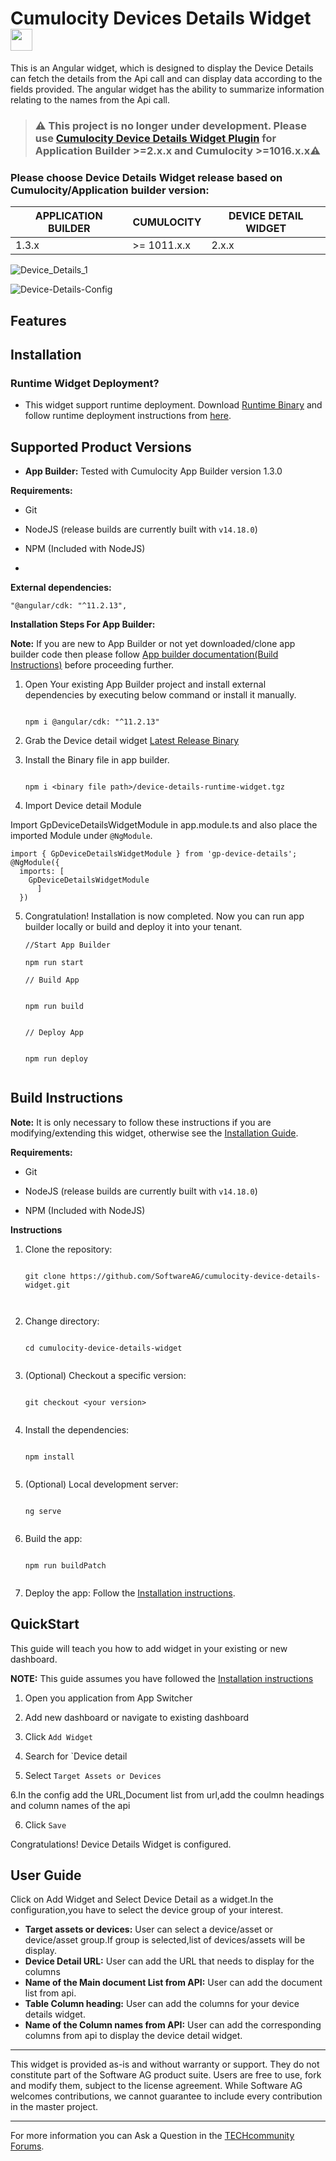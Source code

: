 
# Cumulocity Devices Details Widget[<img width="35" src="https://user-images.githubusercontent.com/67993842/97668428-f360cc80-1aa7-11eb-8801-da578bda4334.png"/>](https://github.com/SoftwareAG/cumulocity-device-details-widget/releases/download/2.1.1/device-details-runtime-widget-2.1.1.zip)


This is an Angular widget, which is designed to display the Device Details can fetch the details from the Api call  and can display data according to the fields provided.
The angular widget has the ability to summarize  information relating to the names from the Api call.

> ### ⚠️ This project is no longer under development. Please use [Cumulocity Device Details Widget Plugin](https://github.com/SoftwareAG/cumulocity-device-details-widget-plugin) for Application Builder >=2.x.x and Cumulocity >=1016.x.x⚠️
### Please choose Device Details Widget release based on Cumulocity/Application builder version:

|APPLICATION BUILDER | CUMULOCITY | DEVICE DETAIL WIDGET |
|--------------------|------------|-----------------------|
| 1.3.x              | >= 1011.x.x| 2.x.x                 |   |  

![Device_Details_1](https://user-images.githubusercontent.com/99970126/181510210-2e16463e-0c57-4048-b458-4253a1c913ec.PNG)

![Device-Details-Config](https://user-images.githubusercontent.com/99970126/188394087-58a3da72-1ae3-4812-8aef-a6afe3a64c9a.png)


## Features

## Installation

### Runtime Widget Deployment?

 - This widget support runtime deployment. Download  [Runtime Binary](https://github.com/SoftwareAG/cumulocity-device-details-widget/releases/download/2.1.1/device-details-runtime-widget-2.1.1.zip)  and follow runtime deployment instructions from  [here](https://github.com/SoftwareAG/cumulocity-runtime-widget-loader).

## Supported Product Versions

-  **App Builder:**  Tested with Cumulocity App Builder version 1.3.0

**Requirements:**
-   Git
    
-   NodeJS (release builds are currently built with  `v14.18.0`)
    
-   NPM (Included with NodeJS)
- 
**External dependencies:**

```
"@angular/cdk: "^11.2.13",

```

**Installation Steps For App Builder:**

**Note:**  If you are new to App Builder or not yet downloaded/clone app builder code then please follow  [App builder documentation(Build Instructions)](https://github.com/SoftwareAG/cumulocity-app-builder)  before proceeding further.

1.  Open Your existing App Builder project and install external dependencies by executing below command or install it manually.
    
    ```
    
    npm i @angular/cdk: "^11.2.13"
    
    ```
    
2. Grab the Device  detail widget [Latest Release Binary](https://github.com/SoftwareAG/cumulocity-device-details-widget/releases/download/2.1.1/gp-device-details-widget-2.1.1.tgz)

3. Install the Binary file in app builder.
    
    ```
    
    npm i <binary file path>/device-details-runtime-widget.tgz
    
    ```
    
4.  Import Device detail Module

Import GpDeviceDetailsWidgetModule in app.module.ts and also place the imported Module under  `@NgModule`.

```
import { GpDeviceDetailsWidgetModule } from 'gp-device-details';
@NgModule({
  imports: [
    GpDeviceDetailsWidgetModule
      ]
  })
```

5.  Congratulation! Installation is now completed. Now you can run app builder locally or build and deploy it into your tenant.
    
    ```
    //Start App Builder
    
    npm run start
    
    // Build App
    
    
    npm run build
    
    
    // Deploy App
    
    
    npm run deploy


  ## Build Instructions

**Note:**  It is only necessary to follow these instructions if you are modifying/extending this widget, otherwise see the  [Installation Guide](https://github.com/SoftwareAG/cumulocity-device-details-widget#Installation).

**Requirements:**

-   Git
    
-   NodeJS (release builds are currently built with  `v14.18.0`)
    
-   NPM (Included with NodeJS)
    

**Instructions**

1.  Clone the repository:
    
    ```
    
    git clone https://github.com/SoftwareAG/cumulocity-device-details-widget.git

    
    
    ```
    
2.  Change directory:
    
    ```
    
    cd cumulocity-device-details-widget
    
    
    ```
    
3.  (Optional) Checkout a specific version:
    
    ```
    
    git checkout <your version>
    
    
    ```
    
4.  Install the dependencies:
    
    ```
    
    npm install
    
    
    ```
    
5.  (Optional) Local development server:
    
    ```
    
    ng serve
    
    
    ```
    
6.  Build the app:
    
    ```
    
    npm run buildPatch
    
    
    ```
    
7.  Deploy the app: Follow the  [Installation instructions](https://github.com/SoftwareAG/cumulocity-device-details-widget#Installation).


## QuickStart

This guide will teach you how to add widget in your existing or new dashboard.

**NOTE:**  This guide assumes you have followed the  [Installation instructions](https://github.com/SoftwareAG/cumulocity-device-details-widget#Installation)

1.  Open you application from App Switcher
    
2.  Add new dashboard or navigate to existing dashboard
    
3.  Click  `Add Widget`
    
4.  Search for  `Device detail 
    
5.  Select  `Target Assets or Devices`

6.In the config add the URL,Document list from url,add the coulmn headings and column names of the api
    
6.  Click  `Save`

Congratulations! Device Details Widget is configured.

## User Guide

Click on Add Widget and Select Device Detail as a widget.In the configuration,you have to select the device group of your interest.

- **Target assets or devices:** User can select a device/asset or device/asset group.If group is selected,list of devices/assets will be display.
- **Device Detail URL:** User can add the URL that needs to display for the columns
- **Name of the Main document List from API:** User can add the document list from api.
- **Table Column heading:** User can add the columns for your device details widget.
- **Name of the Column names from API:** User can add the corresponding columns from api to display the device detail widget.

    
----------
This widget is provided as-is and without warranty or support. They do not constitute part of the Software AG product suite. Users are free to use, fork and modify them, subject to the license agreement. While Software AG welcomes contributions, we cannot guarantee to include every contribution in the master project.
_____________________

For more information you can Ask a Question in the  [TECHcommunity Forums](https://tech.forums.softwareag.com/tag/Cumulocity-IoT).




